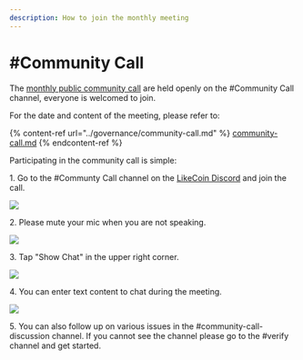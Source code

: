 ```yaml
---
description: How to join the monthly meeting
---
```


# #Community Call

The [monthly public community call](../governance/community-call.md) are held openly on the #Community Call channel, everyone is welcomed to join.

For the date and content of the meeting, please refer to:

{% content-ref url="../governance/community-call.md" %}
[community-call.md](../governance/community-call.md)
{% endcontent-ref %}

Participating in the community call is simple:

1\. Go to the #Communty Call channel on the [LikeCoin Discord](https://discord.gg/likecoin) and join the call.

![](<../../.gitbook/assets/Community Call 1.png>)

2\. Please mute your mic when you are not speaking.

![](<../../.gitbook/assets/Community Call 2.png>)

3\. Tap "Show Chat" in the upper right corner.

![](<../../.gitbook/assets/Community Call 3.png>)

4\. You can enter text content to chat during the meeting.

![](<../../.gitbook/assets/Community Call 4.png>)

5\. You can also follow up on various issues in the #community-call-discussion channel. If you cannot see the channel please go to the #verify channel and get started.
